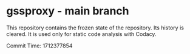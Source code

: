 # gssproxy - main branch

This repository contains the frozen state of the repository.
Its history is cleared. It is used only for static code
analysis with Codacy.

Commit Time: 1712377854